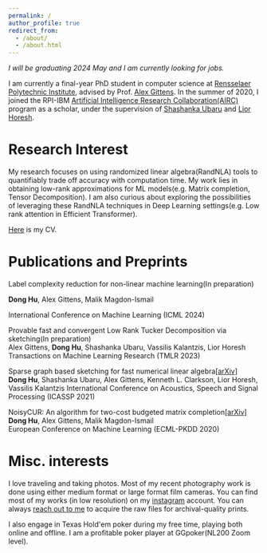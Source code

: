 ```yaml
---
permalink: /
author_profile: true
redirect_from: 
  - /about/
  - /about.html
---
```

*I will be graduating 2024 May and I am currently looking for jobs.*

I am currently a final-year PhD student in computer science at [Rensselaer Polytechnic Institute](https://science.rpi.edu/computer-science), advised by Prof. [Alex Gittens](https://www.cs.rpi.edu/~gittea/). In the summer of 2020, I joined the RPI-IBM [Artificial Intelligence Research Collaboration(AIRC)](https://airc.rpi.edu) program as a scholar, under the supervision of [Shashanka Ubaru](https://shashankaubaru.github.io) and [Lior Horesh](https://researcher.watson.ibm.com/researcher/view.php?person=us-lhoresh).

Research Interest
======
My research focuses on using randomized linear algebra(RandNLA) tools to quantifiably trade off accuracy with computation time. My work lies in obtaining low-rank approximations for ML models(e.g. Matrix completion, Tensor Decomposition). I am also curious about exploring the possibilities of leveraging these RandNLA techniques in Deep Learning settings(e.g. Low rank attention in Efficient Transformer).

[Here](/cv/) is my CV.

Publications and Preprints
======
Label complexity reduction for non-linear machine learning(In preparation) 

**Dong Hu**, Alex Gittens, Malik Magdon-Ismail

International Conference on Machine Learning (ICML 2024)

Provable fast and convergent Low Rank Tucker Decomposition via sketching(In preparation)  
Alex Gittens, **Dong Hu**, Shashanka Ubaru, Vassilis Kalantzis, Lior Horesh  
Transactions on Machine Learning Research (TMLR 2023)

Sparse graph based sketching for fast numerical linear algebra[[arXiv]](https://arxiv.org/abs/2102.05758)  
**Dong Hu**, Shashanka Ubaru, Alex Gittens, Kenneth L. Clarkson, Lior Horesh, Vassilis Kalantzis
International Conference on Acoustics, Speech and Signal Processing (ICASSP 2021)

NoisyCUR: An algorithm for two-cost budgeted matrix completion[[arXiv]](https://arxiv.org/pdf/2104.08026.pdf)  
**Dong Hu**, Alex Gittens, Malik Magdon-Ismail  
European Conference on Machine Learning (ECML-PKDD 2020)

Misc. interests
======
I love traveling and taking photos. Most of my recent photography work is done using either medium format or large format film cameras. You can find most of my works (in low resolution) on my [instagram](https://www.instagram.com/jurohd_/) account. You can always [reach out to me](mailto:jurohd@gmail.com) to acquire the raw files for archival-quality prints.  

I also engage in Texas Hold'em poker during my free time, playing both online and offline. I am a profitable poker player at GGpoker(NL200 Zoom level).
